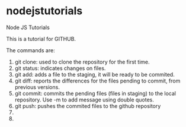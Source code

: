 # nodejstutorials

Node JS Tutorials

This is a tutorial for GITHUB.

The commands are:

<ol>
<li>git clone: used to clone the repository for the first time.</li>
<li>git status: indicates changes on files.</li>
<li>git add: adds a file to the staging, it will be ready to be commited.</li>
<li>git diff: reports the differences for the files pending to commit, from previous versions.</li>
<li>git commit: commits the pending files (files in staging) to the local repository. Use -m to add message using double quotes.</li>
<li>git push: pushes the commited files to the github repository</li>
<li></li>
<li></li>
</ol>
